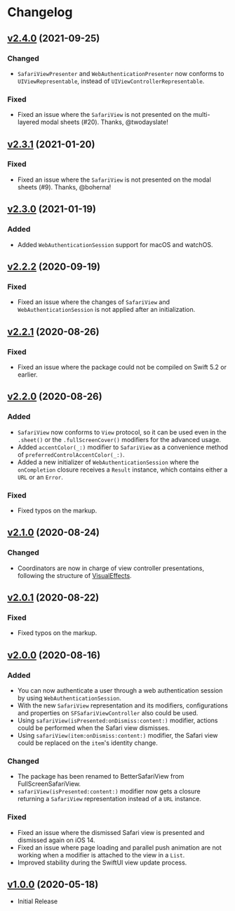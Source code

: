 # Changelog

## [v2.4.0](https://github.com/stleamist/BetterSafariView/releases/tag/v2.4.0) (2021-09-25)
### Changed
- `SafariViewPresenter` and `WebAuthenticationPresenter` now conforms to `UIViewRepresentable`, instead of `UIViewControllerRepresentable`.

### Fixed
- Fixed an issue where the `SafariView` is not presented on the multi-layered modal sheets (#20). Thanks, @twodayslate!

## [v2.3.1](https://github.com/stleamist/BetterSafariView/releases/tag/v2.3.1) (2021-01-20)
### Fixed
- Fixed an issue where the `SafariView` is not presented on the modal sheets (#9). Thanks, @boherna!

## [v2.3.0](https://github.com/stleamist/BetterSafariView/releases/tag/v2.3.0) (2021-01-19)
### Added
- Added `WebAuthenticationSession` support for macOS and watchOS.

## [v2.2.2](https://github.com/stleamist/BetterSafariView/releases/tag/v2.2.2) (2020-09-19)
### Fixed
- Fixed an issue where the changes of `SafariView` and `WebAuthenticationSession` is not applied after an initialization.

## [v2.2.1](https://github.com/stleamist/BetterSafariView/releases/tag/v2.2.1) (2020-08-26)
### Fixed
- Fixed an issue where the package could not be compiled on Swift 5.2 or earlier.

## [v2.2.0](https://github.com/stleamist/BetterSafariView/releases/tag/v2.2.0) (2020-08-26)
### Added
- `SafariView` now conforms to `View` protocol, so it can be used even in the `.sheet()` or the `.fullScreenCover()` modifiers for the advanced usage.
- Added `accentColor(_:)` modifier to `SafariView` as a convenience method of `preferredControlAccentColor(_:)`.
- Added a new initializer of `WebAuthenticationSession` where the `onCompletion` closure receives a `Result` instance, which contains either a `URL` or an `Error`.

### Fixed
- Fixed typos on the markup.

## [v2.1.0](https://github.com/stleamist/BetterSafariView/releases/tag/v2.1.0) (2020-08-24)
### Changed
- Coordinators are now in charge of view controller presentations, following the structure of [VisualEffects](https://github.com/twostraws/VisualEffects).

## [v2.0.1](https://github.com/stleamist/BetterSafariView/releases/tag/v2.0.1) (2020-08-22)
### Fixed
- Fixed typos on the markup.

## [v2.0.0](https://github.com/stleamist/BetterSafariView/releases/tag/v2.0.0) (2020-08-16)
### Added
- You can now authenticate a user through a web authentication session by using `WebAuthenticationSession`.
- With the new `SafariView` representation and its modifiers, configurations and properties on `SFSafariViewController` also could be used.
- Using `safariView(isPresented:onDismiss:content:)` modifier, actions could be performed when the Safari view dismisses.
- Using `safariView(item:onDismiss:content:)` modifier, the Safari view could be replaced on the `item`'s identity change.

### Changed
- The package has been renamed to BetterSafariView from FullScreenSafariView.
- `safariView(isPresented:content:)` modifier now gets a closure returning a `SafariView` representation instead of a `URL` instance.

### Fixed
- Fixed an issue where the dismissed Safari view is presented and dismissed again on iOS 14.
- Fixed an issue where page loading and parallel push animation are not working when a modifier is attached to the view in a `List`.
- Improved stability during the SwiftUI view update process.

## [v1.0.0](https://github.com/stleamist/BetterSafariView/releases/tag/v1.0.0) (2020-05-18)
- Initial Release

